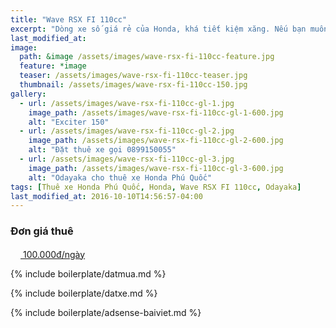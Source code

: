 ```yaml
---
title: "Wave RSX FI 110cc"
excerpt: "Dòng xe số giá rẻ của Honda, khá tiết kiệm xăng. Nếu bạn muốn tiết kiệm chi phí trong các chuyến du lịch, thì đây là lựa chọn rất tốt cho bạn và gia đình. Gọi ngay 0899150055 để đặt xe."
last_modified_at: 
image: 
  path: &image /assets/images/wave-rsx-fi-110cc-feature.jpg
  feature: *image
  teaser: /assets/images/wave-rsx-fi-110cc-teaser.jpg
  thumbnail: /assets/images/wave-rsx-fi-110cc-150.jpg
gallery:
  - url: /assets/images/wave-rsx-fi-110cc-gl-1.jpg
    image_path: /assets/images/wave-rsx-fi-110cc-gl-1-600.jpg
    alt: "Exciter 150"
  - url: /assets/images/wave-rsx-fi-110cc-gl-2.jpg
    image_path: /assets/images/wave-rsx-fi-110cc-gl-2-600.jpg
    alt: "Đặt thuê xe gọi 0899150055"
  - url: /assets/images/wave-rsx-fi-110cc-gl-3.jpg
    image_path: /assets/images/wave-rsx-fi-110cc-gl-3-600.jpg
    alt: "Odayaka cho thuê xe Honda Phú Quốc"
tags: [Thuê xe Honda Phú Quốc, Honda, Wave RSX FI 110cc, Odayaka]
last_modified_at: 2016-10-10T14:56:57-04:00
---
```


### Đơn giá thuê 

<div markdown="0" class="btn--group">
  <a href="https://www.paypal.me/odayaka" onclick="ga('send', 'event', 'link', 'click', 'Send PayPal');" class="btn">
    <svg class="icon icon--paypal" width="16px" height="16px"><use xlink:href="{{ 'icons.svg#icon-paypal' | prepend: 'assets/icons/' | relative_url }}"></use></svg> 100.000đ/ngày
  </a>
</div>

{% include boilerplate/datmua.md %}

{% include boilerplate/datxe.md %}

{% include boilerplate/adsense-baiviet.md %}